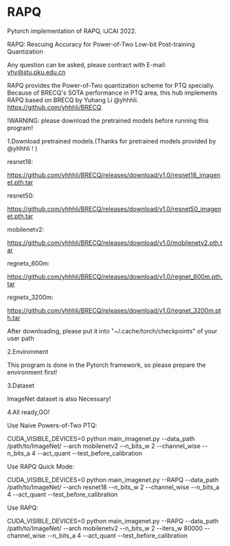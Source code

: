 # RAPQ
Pytorch implementation of RAPQ, IJCAI 2022.

RAPQ: Rescuing Accuracy for Power-of-Two Low-bit Post-training Quantization

Any question can be asked, please contract with E-mail: yhy@stu.pku.edu.cn

RAPQ provides the Power-of-Two quantization scheme for PTQ specially. Because of BRECQ's SOTA performance in PTQ area, this hub implements RAPQ based on BRECQ by Yuhang Li @yhhhli. https://github.com/yhhhli/BRECQ.

!WARNING: please download the pretrained models before running this program! 

1.Download pretrained models.(Thanks for pretrained models provided by @yhhhli ! )

resnet18:

https://github.com/yhhhli/BRECQ/releases/download/v1.0/resnet18_imagenet.pth.tar

resnet50:

https://github.com/yhhhli/BRECQ/releases/download/v1.0/resnet50_imagenet.pth.tar

mobilenetv2:

https://github.com/yhhhli/BRECQ/releases/download/v1.0/mobilenetv2.pth.tar

regnetx_600m:

https://github.com/yhhhli/BRECQ/releases/download/v1.0/regnet_600m.pth.tar

regnetx_3200m:

https://github.com/yhhhli/BRECQ/releases/download/v1.0/regnet_3200m.pth.tar

After downloading, please put it into "~/.cache/torch/checkpoints" of your user path

2.Environment

This program is done in the Pytorch framework, so please prepare the environment first!

3.Dataset

ImageNet dataset is also Necessary!

4.All ready,GO!

Use Naive Powers-of-Two PTQ:

CUDA_VISIBLE_DEVICES=0 python main_imagenet.py --data_path /path/to/ImageNet/ --arch mobilenetv2 --n_bits_w 2 --channel_wise --n_bits_a 4 --act_quant --test_before_calibration

Use RAPQ Quick Mode:

CUDA_VISIBLE_DEVICES=0 python main_imagenet.py --RAPQ --data_path /path/to/ImageNet/ --arch resnet18 --n_bits_w 2 --channel_wise --n_bits_a 4 --act_quant --test_before_calibration

Use RAPQ:

CUDA_VISIBLE_DEVICES=0 python main_imagenet.py --RAPQ --data_path /path/to/ImageNet/ --arch mobilenetv2 --n_bits_w 2 --iters_w 80000 --channel_wise --n_bits_a 4 --act_quant --test_before_calibration
